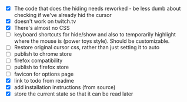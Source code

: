 - [x] The code that does the hiding needs reworked - be less dumb about checking if we've already hid the cursor
- [x] doesn't work on twitch.tv
- [x] There's almost no CSS
- [ ] keyboard shortcuts for hide/show and also to temporarily highlight where the mouse is (power toys style). Should be customizable.
- [ ] Restore original cursor css, rather than just setting it to auto
- [ ] publish to chrome store
- [ ] firefox compatibility
- [ ] publish to firefox store
- [ ] favicon for options page
- [x] link to todo from readme
- [x] add installation instructions (from source)
- [x] store the current state so that it can be read later